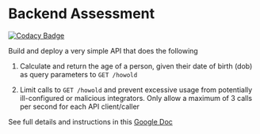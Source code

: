 # Backend Assessment

[![Codacy Badge](https://api.codacy.com/project/badge/Grade/50a09a1fafc148b59ca15f07408d59c7)](https://app.codacy.com/gh/bemijonathan/backend-tql?utm_source=github.com&utm_medium=referral&utm_content=bemijonathan/backend-tql&utm_campaign=Badge_Grade_Settings)

Build and deploy a very simple API that does the following

1.  Calculate and return the age of a person, given their date of birth (dob) as query parameters to `GET /howold`

2.  Limit calls to `GET /howold` and prevent excessive usage from potentially ill-configured or malicious integrators. Only allow a maximum of 3 calls per second for each API client/caller

See full details and instructions in this [Google Doc](https://docs.google.com/document/d/1ma5vKz0j34gwI9WYrZddMM1ENlQddGOVFJ5qdSq2QlQ)